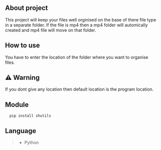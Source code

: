 
## About project

This project will keep your files well orginised on the base of there file type in a separate folder. If the file is mp4 then a mp4 folder will automically created and mp4 file will move on that folder.


## How to use

You have to enter the location of the folder where you want to organise files.

## ⚠️ Warning
If you dont give any location then default location is the program location.
## Module


```module
  pip install shutils
```



##  Language
>- Python

